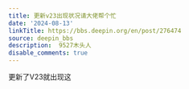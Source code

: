 ```yaml
---
title: 更新v23出现状况请大佬帮个忙
date: '2024-08-13'
linkTitle: https://bbs.deepin.org/en/post/276474
source: deepin_bbs
description:  9527木头人 
disable_comments: true
---
```

更新了V23就出现这
